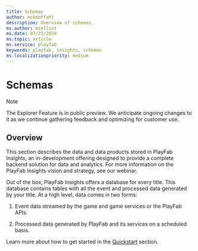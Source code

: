 ```yaml
---
title: Schemas
author: mckmoffatt
description: Overview of schemas.
ms.author: mcelliot
ms.date: 07/23/2019    
ms.topic: article
ms.service: playfab
keywords: playfab, insights, schemas
ms.localizationpriority: medium
---
```


# Schemas

> [!NOTE]
> The Explorer Feature is in public preview. We anticipate ongoing changes to it as we continue gathering feedback and optimizing for customer use. 

## Overview

This section describes the data and data products stored in PlayFab Insights, an in-development offering designed to provide a complete backend solution for data and analytics. For more information on the PlayFab Insights vision and strategy, see our webinar.

Out of the box, PlayFab Insights offers a database for every title. This database contains tables with all the event and processed data generated by your title. At a high level, data comes in two forms:

1. Event data streamed by the game and game services or the PlayFab APIs.

1. Processed data generated by PlayFab and its services on a scheduled basis.

Learn more about how to get started in the [Quickstart](quickstart.md) section.
